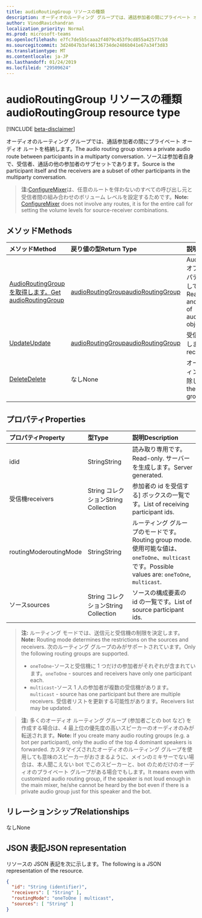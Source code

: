 ```yaml
---
title: audioRoutingGroup リソースの種類
description: オーディオのルーティング グループでは、通話参加者の間にプライベート オーディオ ルートを格納します。 ソースは参加者自身で、受信者、通話の他の参加者のサブセットであります。
author: VinodRavichandran
localization_priority: Normal
ms.prod: microsoft-teams
ms.openlocfilehash: e7fc7de5b5caaa2f4079c453f9cd855a42577cb8
ms.sourcegitcommit: 3d24047b3af46136734de2486b041e67a34f3d83
ms.translationtype: MT
ms.contentlocale: ja-JP
ms.lasthandoff: 01/24/2019
ms.locfileid: "29509624"
---
```

# <a name="audioroutinggroup-resource-type"></a><span data-ttu-id="79084-104">audioRoutingGroup リソースの種類</span><span class="sxs-lookup"><span data-stu-id="79084-104">audioRoutingGroup resource type</span></span>

[!INCLUDE [beta-disclaimer](../../includes/beta-disclaimer.md)]

<span data-ttu-id="79084-105">オーディオのルーティング グループでは、通話参加者の間にプライベート オーディオ ルートを格納します。</span><span class="sxs-lookup"><span data-stu-id="79084-105">The audio routing group stores a private audio route between participants in a multiparty conversation.</span></span> <span data-ttu-id="79084-106">ソースは参加者自身で、受信者、通話の他の参加者のサブセットであります。</span><span class="sxs-lookup"><span data-stu-id="79084-106">Source is the participant itself and the receivers are a subset of other participants in the multiparty conversation.</span></span>

> <span data-ttu-id="79084-107">**注:**[ConfigureMixer](../api/participant-configuremixer.md)は、任意のルートを伴わないのすべての呼び出し元と受信者間の組み合わせのボリューム レベルを設定するためです。</span><span class="sxs-lookup"><span data-stu-id="79084-107">**Note:** [ConfigureMixer](../api/participant-configuremixer.md) does not involve any routes, it is for the entire call for setting the volume levels for source-receiver combinations.</span></span>

## <a name="methods"></a><span data-ttu-id="79084-108">メソッド</span><span class="sxs-lookup"><span data-stu-id="79084-108">Methods</span></span>

| <span data-ttu-id="79084-109">メソッド</span><span class="sxs-lookup"><span data-stu-id="79084-109">Method</span></span>                                                  | <span data-ttu-id="79084-110">戻り値の型</span><span class="sxs-lookup"><span data-stu-id="79084-110">Return Type</span></span>                               | <span data-ttu-id="79084-111">説明</span><span class="sxs-lookup"><span data-stu-id="79084-111">Description</span></span>                                  |
|:--------------------------------------------------------|:------------------------------------------|:---------------------------------------------|
| [<span data-ttu-id="79084-112">AudioRoutingGroup を取得します。</span><span class="sxs-lookup"><span data-stu-id="79084-112">Get audioRoutingGroup</span></span>](../api/audioroutinggroup-get.md)| [<span data-ttu-id="79084-113">audioRoutingGroup</span><span class="sxs-lookup"><span data-stu-id="79084-113">audioRoutingGroup</span></span>](audioroutinggroup.md) | <span data-ttu-id="79084-114">AudioRoutingGroup オブジェクトのプロパティと関係を参照してください。</span><span class="sxs-lookup"><span data-stu-id="79084-114">Read properties and relationships of audioRoutingGroup object.</span></span>|
| [<span data-ttu-id="79084-115">Update</span><span class="sxs-lookup"><span data-stu-id="79084-115">Update</span></span>](../api/audioroutinggroup-update.md)            | [<span data-ttu-id="79084-116">audioRoutingGroup</span><span class="sxs-lookup"><span data-stu-id="79084-116">audioRoutingGroup</span></span>](audioroutinggroup.md) | <span data-ttu-id="79084-117">受信者リストを更新します。</span><span class="sxs-lookup"><span data-stu-id="79084-117">Update receivers list.</span></span>                       |
| [<span data-ttu-id="79084-118">Delete</span><span class="sxs-lookup"><span data-stu-id="79084-118">Delete</span></span>](../api/audioroutinggroup-delete.md)            | <span data-ttu-id="79084-119">なし</span><span class="sxs-lookup"><span data-stu-id="79084-119">None</span></span>                                      | <span data-ttu-id="79084-120">オーディオのルーティング グループを削除します。</span><span class="sxs-lookup"><span data-stu-id="79084-120">Delete the audio routing group.</span></span>              |

## <a name="properties"></a><span data-ttu-id="79084-121">プロパティ</span><span class="sxs-lookup"><span data-stu-id="79084-121">Properties</span></span>

| <span data-ttu-id="79084-122">プロパティ</span><span class="sxs-lookup"><span data-stu-id="79084-122">Property</span></span>      | <span data-ttu-id="79084-123">型</span><span class="sxs-lookup"><span data-stu-id="79084-123">Type</span></span>              | <span data-ttu-id="79084-124">説明</span><span class="sxs-lookup"><span data-stu-id="79084-124">Description</span></span>                                                          |
| :----------   | :---------------- | :--------------------------------------------------------------------|
| <span data-ttu-id="79084-125">id</span><span class="sxs-lookup"><span data-stu-id="79084-125">id</span></span>            | <span data-ttu-id="79084-126">String</span><span class="sxs-lookup"><span data-stu-id="79084-126">String</span></span>            | <span data-ttu-id="79084-127">読み取り専用です。</span><span class="sxs-lookup"><span data-stu-id="79084-127">Read-only.</span></span> <span data-ttu-id="79084-128">サーバーを生成します。</span><span class="sxs-lookup"><span data-stu-id="79084-128">Server generated.</span></span>                                         |
| <span data-ttu-id="79084-129">受信機</span><span class="sxs-lookup"><span data-stu-id="79084-129">receivers</span></span>     | <span data-ttu-id="79084-130">String コレクション</span><span class="sxs-lookup"><span data-stu-id="79084-130">String Collection</span></span> | <span data-ttu-id="79084-131">参加者の id を受信する] ボックスの一覧です。</span><span class="sxs-lookup"><span data-stu-id="79084-131">List of receiving participant ids.</span></span>                                   |
| <span data-ttu-id="79084-132">routingMode</span><span class="sxs-lookup"><span data-stu-id="79084-132">routingMode</span></span>   | <span data-ttu-id="79084-133">String</span><span class="sxs-lookup"><span data-stu-id="79084-133">String</span></span>            | <span data-ttu-id="79084-134">ルーティング グループのモードです。</span><span class="sxs-lookup"><span data-stu-id="79084-134">Routing group mode.</span></span>  <span data-ttu-id="79084-135">使用可能な値は、`oneToOne`、`multicast` です。</span><span class="sxs-lookup"><span data-stu-id="79084-135">Possible values are: `oneToOne`, `multicast`.</span></span>   |
| <span data-ttu-id="79084-136">ソース</span><span class="sxs-lookup"><span data-stu-id="79084-136">sources</span></span>       | <span data-ttu-id="79084-137">String コレクション</span><span class="sxs-lookup"><span data-stu-id="79084-137">String Collection</span></span> | <span data-ttu-id="79084-138">ソースの構成要素の id の一覧です。</span><span class="sxs-lookup"><span data-stu-id="79084-138">List of source participant ids.</span></span>                                      |

> <span data-ttu-id="79084-139">**注:** ルーティング モードでは、送信元と受信機の制限を決定します。</span><span class="sxs-lookup"><span data-stu-id="79084-139">**Note:** Routing mode determines the restrictions on the sources and receivers.</span></span> <span data-ttu-id="79084-140">次のルーティング グループのみがサポートされています。</span><span class="sxs-lookup"><span data-stu-id="79084-140">Only the following routing groups are supported.</span></span>
> - <span data-ttu-id="79084-141">`oneToOne`-ソースと受信機に 1 つだけの参加者がそれぞれが含まれています。</span><span class="sxs-lookup"><span data-stu-id="79084-141">`oneToOne` - sources and receivers have only one participant each.</span></span>
> - <span data-ttu-id="79084-142">`multicast`-ソース 1 人の参加者が複数の受信機があります。</span><span class="sxs-lookup"><span data-stu-id="79084-142">`multicast` - source has one participant but there are multiple receivers.</span></span> <span data-ttu-id="79084-143">受信者リストを更新する可能性があります。</span><span class="sxs-lookup"><span data-stu-id="79084-143">Receivers list may be updated.</span></span>

> <span data-ttu-id="79084-144">**注:** 多くのオーディオ ルーティング グループ (参加者ごとの bot など) を作成する場合は、4 最上位の優先度の高いスピーカーのオーディオのみが転送されます。</span><span class="sxs-lookup"><span data-stu-id="79084-144">**Note:** If you create many audio routing groups (e.g. a bot per participant), only the audio of the top 4 dominant speakers is forwarded.</span></span> <span data-ttu-id="79084-145">カスタマイズされたオーディオのルーティング グループを使用しても意味のスピーカーがおさまるように、メインのミキサーでない場合は、本人聞こえない bot でこのスピーカーと、bot のためだけのオーディオのプライベート グループがある場合でもします。</span><span class="sxs-lookup"><span data-stu-id="79084-145">It means even with customized audio routing group, if the speaker is not loud enough in the main mixer, he/she cannot be heard by the bot even if there is a private audio group just for this speaker and the bot.</span></span>

## <a name="relationships"></a><span data-ttu-id="79084-146">リレーションシップ</span><span class="sxs-lookup"><span data-stu-id="79084-146">Relationships</span></span>
<span data-ttu-id="79084-147">なし</span><span class="sxs-lookup"><span data-stu-id="79084-147">None</span></span>

## <a name="json-representation"></a><span data-ttu-id="79084-148">JSON 表記</span><span class="sxs-lookup"><span data-stu-id="79084-148">JSON representation</span></span>

<span data-ttu-id="79084-149">リソースの JSON 表記を次に示します。</span><span class="sxs-lookup"><span data-stu-id="79084-149">The following is a JSON representation of the resource.</span></span>

<!-- {
  "blockType": "resource",
  "optionalProperties": [

  ],
  "@odata.type": "microsoft.graph.audioRoutingGroup"
}-->
```json
{
  "id": "String (identifier)",
  "receivers": [ "String" ],
  "routingMode": "oneToOne | multicast",
  "sources": [ "String" ]
}
```
<!-- uuid: 8fcb5dbc-d5aa-4681-8e31-b001d5168d79
2015-10-25 14:57:30 UTC -->
<!--
{
  "type": "#page.annotation",
  "description": "audioRoutingGroup resource",
  "keywords": "",
  "section": "documentation",
  "tocPath": "",
  "suppressions": [
    "Error: /api-reference/beta/resources/audioroutinggroup.md:\r\n      Exception processing links.\r\n    System.ArgumentException: Link Definition was null. Link text: !INCLUDE [beta-disclaimer](../../includes/beta-disclaimer.md)\r\n      at ApiDoctor.Validation.DocFile.get_LinkDestinations()\r\n      at ApiDoctor.Validation.DocSet.ValidateLinks(Boolean includeWarnings, String[] relativePathForFiles, IssueLogger issues, Boolean requireFilenameCaseMatch, Boolean printOrphanedFiles)"
  ]
}
-->
